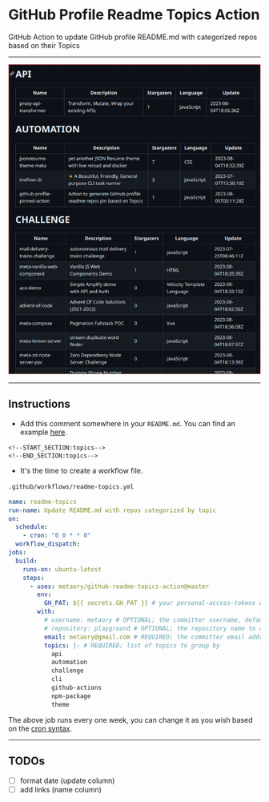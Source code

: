 # GitHub Profile Readme Topics Action

GitHub Action to update GitHub profile README.md with categorized repos based on their Topics

---

<p align="center">
  <img src="./assets/screenshot.png" width="600" />
</p>

---

## Instructions

- Add this comment somewhere in your `README.md`. You can find an example [here](https://github.com/metaory/metaory/blob/master/README.md?plain=1#L37).

```
<!--START_SECTION:topics-->
<!--END_SECTION:topics-->
```

- It's the time to create a workflow file.

`.github/workflows/readme-topics.yml`

```yml
name: readme-topics
run-name: Update README.md with repos categorized by topic
on:
  schedule:
    - cron: "0 0 * * 0"
  workflow_dispatch:
jobs:
  build:
    runs-on: ubuntu-latest
    steps:
      - uses: metaory/github-readme-topics-action@master
        env:
          GH_PAT: ${{ secrets.GH_PAT }} # your personal-access-tokens with write permission
        with:
          # username: metaory # OPTIONAL; the committer username, defaults to repository owner (GITHUB_REPOSITORY_OWNER)
          # repository: playground # OPTIONAL; the repository name to update its readme, defaults to current repository (GITHUB_REPOSITORY)
          email: metaory@gmail.com # REQUIRED; the committer email address
          topics: |- # REQUIRED; list of topics to group by
            api
            automation
            challenge
            cli
            github-actions
            npm-package
            theme
```

The above job runs every one week, you can change it as you wish based on the [cron syntax](https://jasonet.co/posts/scheduled-actions/#the-cron-syntax).

---

## TODOs

- [ ] format date (update column)
- [ ] add links (name column)
